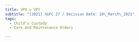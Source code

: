 ```yaml
---
title: VPX v VPY
subtitle: "[2021] SGFC 27 / Decision Date: 10\_March\_2021"
tags:
  - Child’s Custody
  - Care And Maintenance Orders

---
```

